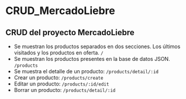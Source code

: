# CRUD_MercadoLiebre
## CRUD del proyecto MercadoLiebre

- Se muestran los productos separados en dos secciones. Los últimos visitados y los productos en oferta. `/`
- Se muestran los productos presentes en la base de datos JSON. `/products`
- Se muestra el detalle de un producto: `/products/detail/:id`
- Crear un producto: `/products/create`
- Editar un producto: `/products/:id/edit`
- Borrar un producto: `/products/detail/:id`
